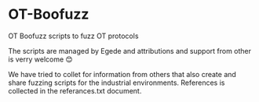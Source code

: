 # OT-Boofuzz
OT Boofuzz scripts to fuzz OT protocols 

The scripts are managed by Egede and attributions and support from other is verry welcome 😊


We have tried to collet for information from others that also create and share fuzzing scripts for the industrial environments. References is collected in the referances.txt document.  
